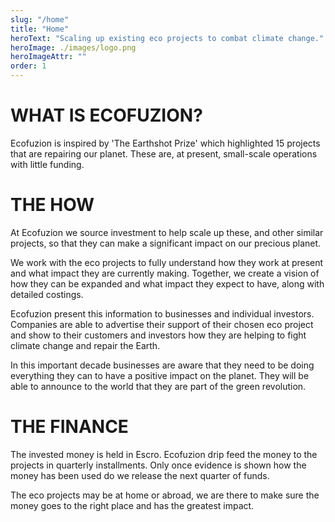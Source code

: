 ```yaml
---
slug: "/home"
title: "Home"
heroText: "Scaling up existing eco projects to combat climate change."
heroImage: ./images/logo.png
heroImageAttr: ""
order: 1
---
```


# WHAT IS ECOFUZION?
Ecofuzion is inspired by 'The Earthshot Prize' which highlighted 15 projects that are repairing our planet. These are, at present, small-scale operations with little funding.

# THE HOW
At Ecofuzion we source investment to help scale up these, and other similar projects, so that they can make a significant impact on our precious planet.

We work with the eco projects to fully understand how they work at present and what impact they are currently making. Together, we create a vision of how they can be expanded and what impact they expect to have, along with detailed costings.

Ecofuzion present this information to businesses and individual investors. Companies are able to advertise their support of their chosen eco project and show to their customers and investors how they are helping to fight climate change and repair the Earth.

In this important decade businesses are aware that they need to be doing everything they can to have a positive impact on the planet. They will be able to announce to the world that they are part of the green revolution.

# THE FINANCE
The invested money is held in Escro. Ecofuzion drip feed the money to the projects in quarterly installments.  Only once evidence is shown how the money has been used do we release the next quarter of funds.

The eco projects may be at home or abroad, we are there to make sure the money goes to the right place and has the greatest impact.
